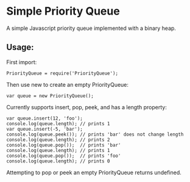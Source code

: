 # Simple Priority Queue

A simple Javascript priority queue implemented with a binary heap.

## Usage:

First import:
```
PriorityQueue = require('PriorityQueue');
```

Then use new to create an empty PriorityQueue:
```
var queue = new PriorityQueue();
```

Currently supports insert, pop, peek, and has a length property:
```
var queue.insert(12, 'foo');
console.log(queue.length); // prints 1
var queue.insert(-5, 'bar');
console.log(queue.peek()); // prints 'bar' does not change length
console.log(queue.length); // prints 2
console.log(queue.pop());  // prints 'bar'
console.log(queue.length); // prints 1
console.log(queue.pop());  // prints 'foo'
console.log(queue.length); // prints 0
```

Attempting to pop or peek an empty PriorityQueue returns undefined.
